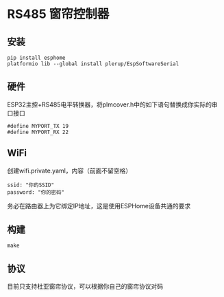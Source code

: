 RS485 窗帘控制器
===============

安装
----

    pip install esphome
    platformio lib --global install plerup/EspSoftwareSerial


硬件
----

ESP32主控+RS485电平转换器，将plmcover.h中的如下语句替换成你实际的串口接口

    #define MYPORT_TX 19
    #define MYPORT_RX 22

WiFi
----

创建wifi.private.yaml，内容（前面不留空格）

    ssid: "你的SSID"
    password: "你的密码"

务必在路由器上为它绑定IP地址，这是使用ESPHome设备共通的要求

构建
----

    make


协议
----

目前只支持杜亚窗帘协议，可以根据你自己的窗帘协议对码